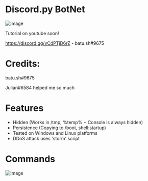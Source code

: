# Discord.py BotNet
![image](https://user-images.githubusercontent.com/104208624/202854669-6d08daef-eae2-438b-a354-78b8accb7cb5.png)

Tutorial on youtube soon!

https://discord.gg/vCdPTjD6rZ - batu.sh#9675

# Credits:
batu.sh#9675

Julian#6584 helped me so much

# Features
* Hidden (Works in /tmp, %temp% + Console is always hidden)
* Persistence (Copying to /boot, shell:startup)
* Tested on Windows and Linux platforms
* DDoS attack uses 'storm' script

# Commands
![image](https://user-images.githubusercontent.com/104208624/202913065-d15ab99c-2320-4fb5-866e-ea2b91c2c87c.png)

